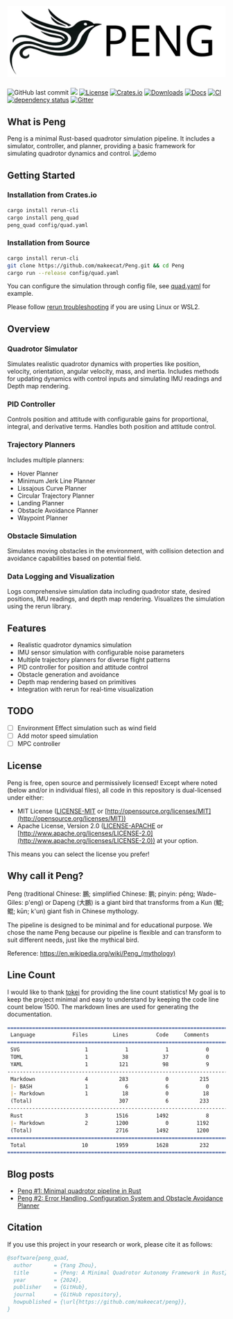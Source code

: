 # [![Peng](assets/Peng.svg)](https://github.com/makeecat/Peng)
![GitHub last commit](https://img.shields.io/github/last-commit/makeecat/peng)
![](https://img.shields.io/badge/Rust-1.80+-orange.svg)
[![License](https://img.shields.io/badge/license-MIT%2FApache-blue.svg)](https://github.com/makeecat/Peng#license)
[![Crates.io](https://img.shields.io/crates/v/peng_quad.svg)](https://crates.io/crates/peng_quad)
[![Downloads](https://img.shields.io/crates/d/peng_quad.svg)](https://crates.io/crates/peng_quad)
[![Docs](https://docs.rs/peng_quad/badge.svg)](https://docs.rs/peng_quad/latest/peng_quad/)
[![CI](https://github.com/makeecat/Peng/actions/workflows/CI.yml/badge.svg)](https://github.com/makeecat/Peng/actions/workflows/CI.yml)
[![dependency status](https://deps.rs/repo/github/makeecat/peng/status.svg)](https://deps.rs/repo/github/makeecat/peng)
[![Gitter](https://img.shields.io/gitter/room/peng/peng)](https://app.gitter.im/#/room/#peng:gitter.im)
## What is Peng
Peng is a minimal Rust-based quadrotor simulation pipeline. It includes a simulator, controller, and planner, providing a basic framework for simulating quadrotor dynamics and control.
![demo](assets/Peng_demo.gif)
## Getting Started

### Installation from Crates.io
```bash
cargo install rerun-cli
cargo install peng_quad
peng_quad config/quad.yaml
```

### Installation from Source
```bash
cargo install rerun-cli
git clone https://github.com/makeecat/Peng.git && cd Peng
cargo run --release config/quad.yaml
```

You can configure the simulation through config file, see [quad.yaml](config/quad.yaml) for example.

Please follow [rerun troubleshooting](https://rerun.io/docs/getting-started/troubleshooting) if you are using Linux or WSL2.
## Overview

### Quadrotor Simulator
Simulates realistic quadrotor dynamics with properties like position, velocity, orientation, angular velocity, mass, and inertia. Includes methods for updating dynamics with control inputs and simulating IMU readings and Depth map rendering.

### PID Controller
Controls position and attitude with configurable gains for proportional, integral, and derivative terms. Handles both position and attitude control.

### Trajectory Planners
Includes multiple planners:
- Hover Planner
- Minimum Jerk Line Planner
- Lissajous Curve Planner
- Circular Trajectory Planner
- Landing Planner
- Obstacle Avoidance Planner
- Waypoint Planner

### Obstacle Simulation
Simulates moving obstacles in the environment, with collision detection and avoidance capabilities based on potential field.

### Data Logging and Visualization
Logs comprehensive simulation data including quadrotor state, desired positions, IMU readings, and depth map rendering. Visualizes the simulation using the rerun library.

## Features

- Realistic quadrotor dynamics simulation
- IMU sensor simulation with configurable noise parameters
- Multiple trajectory planners for diverse flight patterns
- PID controller for position and attitude control
- Obstacle generation and avoidance
- Depth map rendering based on primitives
- Integration with rerun for real-time visualization

## TODO
- [ ] Environment Effect simulation such as wind field
- [ ] Add motor speed simulation
- [ ] MPC controller

## License

Peng is free, open source and permissively licensed!
Except where noted (below and/or in individual files), all code in this repository is dual-licensed under either:
* MIT License ([LICENSE-MIT](LICENSE-MIT) or [http://opensource.org/licenses/MIT](http://opensource.org/licenses/MIT))
* Apache License, Version 2.0 ([LICENSE-APACHE](LICENSE-APACHE) or [http://www.apache.org/licenses/LICENSE-2.0](http://www.apache.org/licenses/LICENSE-2.0))
at your option.

This means you can select the license you prefer!

## Why call it Peng?

Peng (traditional Chinese: 鵬; simplified Chinese: 鹏; pinyin: péng; Wade–Giles: p'eng) or Dapeng (大鵬) is a giant bird that transforms from a Kun (鯤; 鲲; kūn; k'un) giant fish in Chinese mythology.

The pipeline is designed to be minimal and for educational purpose.
We chose the name Peng because our pipeline is flexible and can transform to suit different needs, just like the mythical bird.

Reference: https://en.wikipedia.org/wiki/Peng_(mythology)

## Line Count
I would like to thank [tokei](https://github.com/XAMPPRocky/tokei) for providing the line count statistics!
My goal is to keep the project minimal and easy to understand by keeping the code line count below 1500.
The markdown lines are used for generating the documentation.
```markdown
===============================================================================
 Language            Files        Lines         Code     Comments       Blanks
===============================================================================
 SVG                     1            1            1            0            0
 TOML                    1           38           37            0            1
 YAML                    1          121           98            9           14
-------------------------------------------------------------------------------
 Markdown                4          283            0          215           68
 |- BASH                 1            6            6            0            0
 |- Markdown             1           18            0           18            0
 (Total)                            307            6          233           68
-------------------------------------------------------------------------------
 Rust                    3         1516         1492            8           16
 |- Markdown             2         1200            0         1192            8
 (Total)                           2716         1492         1200           24
===============================================================================
 Total                  10         1959         1628          232           99
===============================================================================
 ```

## Blog posts
- [Peng #1: Minimal quadrotor pipeline in Rust](https://yangrobotics.com/peng-1-minimal-quadrotor-pipeline-in-rust)
- [Peng #2: Error Handling, Configuration System and Obstacle Avoidance Planner](https://yangrobotics.com/peng-2-error-handling-configuration-system-and-obstacle-avoidance-planner)

## Citation

If you use this project in your research or work, please cite it as follows:

```bibtex
@software{peng_quad,
  author       = {Yang Zhou},
  title        = {Peng: A Minimal Quadrotor Autonomy Framework in Rust},
  year         = {2024},
  publisher    = {GitHub},
  journal      = {GitHub repository},
  howpublished = {\url{https://github.com/makeecat/peng}},
}
```
